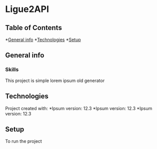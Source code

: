 # Ligue2API
## Table of Contents
*[General info](#general-info)
*[Technologies](#technologies)
*[Setup](#setup)

## General info
### Skills 
This project is simple lorem ipsum old generator

## Technologies
Project created with:
*Ipsum version: 12.3
*Ipsum version: 12.3
*Ipsum version: 12.3

## Setup
To run the project

